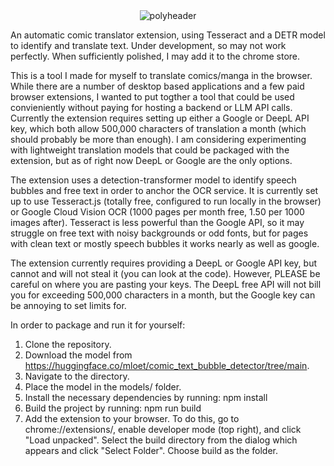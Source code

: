 


<div align="center">
  <img src="https://github.com/user-attachments/assets/e6e4a4b7-a750-4fe7-99ef-a0a8dc29046a" alt="polyheader">
</div>

An automatic comic translator extension, using Tesseract and a DETR model to identify and translate text. Under development, so may not work perfectly. When sufficiently polished, I may add it to the chrome store.

This is a tool I made for myself to translate comics/manga in the browser. While there are a number of desktop based applications and a few paid browser extensions, I wanted to put togther a tool that could be used convieniently without paying for hosting a backend or LLM API calls. Currently the extension requires setting up either a Google or DeepL API key, which both allow 500,000 characters of translation a month (which should probably be more than enough). I am considering experimenting with lightweight translation models that could be packaged with the extension, but as of right now DeepL or Google are the only options. 

The extension uses a detection-transformer model to identify speech bubbles and free text in order to anchor the OCR service. It is currently set up to use Tesseract.js (totally free, configured to run locally in the browser) or Google Cloud Vision OCR (1000 pages per month free, 1.50 per 1000 images after). Tesseract is less powerful than the Google API, so it may struggle on free text with noisy backgrounds or odd fonts, but for pages with clean text or mostly speech bubbles it works nearly as well as google.

The extension currently requires providing a DeepL or Google API key, but cannot and will not steal it (you can look at the code). However, PLEASE be careful on where you are pasting your keys. The DeepL free API will not bill you for exceeding 500,000 characters in a month, but the Google key can be annoying to set limits for.

In order to package and run it for yourself:

1. Clone the repository.
2. Download the model from https://huggingface.co/mloet/comic_text_bubble_detector/tree/main.
3. Navigate to the directory.
4. Place the model in the models/ folder.
5. Install the necessary dependencies by running:
   npm install
7. Build the project by running:
   npm run build
9. Add the extension to your browser. To do this, go to chrome://extensions/, enable developer mode (top right), and click "Load unpacked". Select the build directory from the dialog which appears and click "Select Folder". Choose build as the folder.


